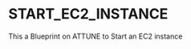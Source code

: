 # START_EC2_INSTANCE
This a Blueprint on ATTUNE to Start an EC2 instance

<!-- git push --set-upstream StartEC2 master -->

<!-- git push --set-upstream "https://github.com/ogie15/START_EC2_INSTANCE" master -->

<!-- git pull --set-upstream "https://github.com/ogie15/START_EC2_INSTANCE" master -->

<!-- i-0886cdf673b05587d working -->